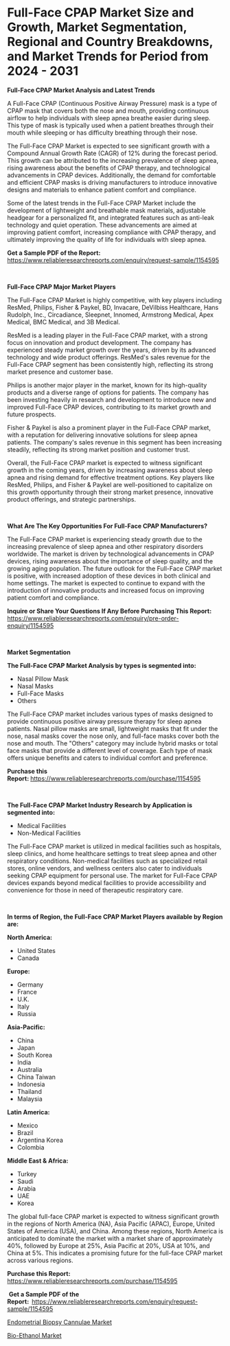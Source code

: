 <p><h1>Full-Face CPAP Market Size and Growth, Market Segmentation, Regional and Country Breakdowns, and Market Trends for Period from 2024 -  2031</h1></p><p><strong>Full-Face CPAP Market Analysis and Latest Trends</strong></p>
<p><p>A Full-Face CPAP (Continuous Positive Airway Pressure) mask is a type of CPAP mask that covers both the nose and mouth, providing continuous airflow to help individuals with sleep apnea breathe easier during sleep. This type of mask is typically used when a patient breathes through their mouth while sleeping or has difficulty breathing through their nose.</p><p>The Full-Face CPAP Market is expected to see significant growth with a Compound Annual Growth Rate (CAGR) of 12% during the forecast period. This growth can be attributed to the increasing prevalence of sleep apnea, rising awareness about the benefits of CPAP therapy, and technological advancements in CPAP devices. Additionally, the demand for comfortable and efficient CPAP masks is driving manufacturers to introduce innovative designs and materials to enhance patient comfort and compliance.</p><p>Some of the latest trends in the Full-Face CPAP Market include the development of lightweight and breathable mask materials, adjustable headgear for a personalized fit, and integrated features such as anti-leak technology and quiet operation. These advancements are aimed at improving patient comfort, increasing compliance with CPAP therapy, and ultimately improving the quality of life for individuals with sleep apnea.</p></p>
<p><strong>Get a Sample PDF of the Report:&nbsp;</strong> <a href="https://www.reliableresearchreports.com/enquiry/request-sample/1154595">https://www.reliableresearchreports.com/enquiry/request-sample/1154595</a></p>
<p>&nbsp;</p>
<p><strong>Full-Face CPAP Major Market Players</strong></p>
<p><p>The Full-Face CPAP Market is highly competitive, with key players including ResMed, Philips, Fisher & Paykel, BD, Invacare, DeVilbiss Healthcare, Hans Rudolph, Inc., Circadiance, Sleepnet, Innomed, Armstrong Medical, Apex Medical, BMC Medical, and 3B Medical.</p><p>ResMed is a leading player in the Full-Face CPAP market, with a strong focus on innovation and product development. The company has experienced steady market growth over the years, driven by its advanced technology and wide product offerings. ResMed's sales revenue for the Full-Face CPAP segment has been consistently high, reflecting its strong market presence and customer base.</p><p>Philips is another major player in the market, known for its high-quality products and a diverse range of options for patients. The company has been investing heavily in research and development to introduce new and improved Full-Face CPAP devices, contributing to its market growth and future prospects.</p><p>Fisher & Paykel is also a prominent player in the Full-Face CPAP market, with a reputation for delivering innovative solutions for sleep apnea patients. The company's sales revenue in this segment has been increasing steadily, reflecting its strong market position and customer trust.</p><p>Overall, the Full-Face CPAP market is expected to witness significant growth in the coming years, driven by increasing awareness about sleep apnea and rising demand for effective treatment options. Key players like ResMed, Philips, and Fisher & Paykel are well-positioned to capitalize on this growth opportunity through their strong market presence, innovative product offerings, and strategic partnerships.</p></p>
<p>&nbsp;</p>
<p><strong>What Are The Key Opportunities For Full-Face CPAP Manufacturers?</strong></p>
<p><p>The Full-Face CPAP market is experiencing steady growth due to the increasing prevalence of sleep apnea and other respiratory disorders worldwide. The market is driven by technological advancements in CPAP devices, rising awareness about the importance of sleep quality, and the growing aging population. The future outlook for the Full-Face CPAP market is positive, with increased adoption of these devices in both clinical and home settings. The market is expected to continue to expand with the introduction of innovative products and increased focus on improving patient comfort and compliance.</p></p>
<p><strong>Inquire or Share Your Questions If Any Before Purchasing This Report:</strong> <a href="https://www.reliableresearchreports.com/enquiry/pre-order-enquiry/1154595">https://www.reliableresearchreports.com/enquiry/pre-order-enquiry/1154595</a></p>
<p>&nbsp;</p>
<p><strong>Market Segmentation</strong></p>
<p><strong>The Full-Face CPAP Market Analysis by types is segmented into:</strong></p>
<p><ul><li>Nasal Pillow Mask</li><li>Nasal Masks</li><li>Full-Face Masks</li><li>Others</li></ul></p>
<p><p>The Full-Face CPAP market includes various types of masks designed to provide continuous positive airway pressure therapy for sleep apnea patients. Nasal pillow masks are small, lightweight masks that fit under the nose, nasal masks cover the nose only, and full-face masks cover both the nose and mouth. The "Others" category may include hybrid masks or total face masks that provide a different level of coverage. Each type of mask offers unique benefits and caters to individual comfort and preference.</p></p>
<p><strong>Purchase this Report:&nbsp;</strong><a href="https://www.reliableresearchreports.com/purchase/1154595">https://www.reliableresearchreports.com/purchase/1154595</a></p>
<p>&nbsp;</p>
<p><strong>The Full-Face CPAP Market Industry Research by Application is segmented into:</strong></p>
<p><ul><li>Medical Facilities</li><li>Non-Medical Facilities</li></ul></p>
<p><p>The Full-Face CPAP market is utilized in medical facilities such as hospitals, sleep clinics, and home healthcare settings to treat sleep apnea and other respiratory conditions. Non-medical facilities such as specialized retail stores, online vendors, and wellness centers also cater to individuals seeking CPAP equipment for personal use. The market for Full-Face CPAP devices expands beyond medical facilities to provide accessibility and convenience for those in need of therapeutic respiratory care.</p></p>
<p>&nbsp;</p>
<p><strong>In terms of Region, the Full-Face CPAP Market Players available by Region are:</strong></p>
<p>
    <p> <strong> North America: </strong>
        <ul>
            <li>United States</li>
            <li>Canada</li>
        </ul>
        </p> 
    <p> <strong> Europe: </strong>
        <ul>
            <li>Germany</li>
            <li>France</li>
            <li>U.K.</li>
            <li>Italy</li>
            <li>Russia</li>
        </ul>
        </p> 
    <p> <strong> Asia-Pacific: </strong>
        <ul>
            <li>China</li>
            <li>Japan</li>
            <li>South Korea</li>
            <li>India</li>
            <li>Australia</li>
            <li>China Taiwan</li>
            <li>Indonesia</li>
            <li>Thailand</li>
            <li>Malaysia</li>
        </ul>
        </p> 
    <p> <strong> Latin America: </strong>
        <ul>
            <li>Mexico</li>
            <li>Brazil</li>
            <li>Argentina Korea</li>
            <li>Colombia</li>
        </ul>
        </p> 
    <p> <strong> Middle East & Africa: </strong>
        <ul>
            <li>Turkey</li>
            <li>Saudi</li>
            <li>Arabia</li>
            <li>UAE</li>
            <li>Korea</li>
        </ul>
    </p>
    </p>
<p><p>The global full-face CPAP market is expected to witness significant growth in the regions of North America (NA), Asia Pacific (APAC), Europe, United States of America (USA), and China. Among these regions, North America is anticipated to dominate the market with a market share of approximately 40%, followed by Europe at 25%, Asia Pacific at 20%, USA at 10%, and China at 5%. This indicates a promising future for the full-face CPAP market across various regions.</p></p>
<p><strong>Purchase this Report: </strong><a href="https://www.reliableresearchreports.com/purchase/1154595">https://www.reliableresearchreports.com/purchase/1154595</a></p>
<p>&nbsp;<strong>Get a Sample PDF of the Report:&nbsp;&nbsp;</strong><a href="https://www.reliableresearchreports.com/enquiry/request-sample/1154595">https://www.reliableresearchreports.com/enquiry/request-sample/1154595</a></p>
<p><strong></strong></p>
<p><p><a href="https://github.com/moyahfrancoestellec51j635wcx/Market-Research-Report-List-1/blob/main/endometrial-biopsy-cannulae-market.md">Endometrial Biopsy Cannulae Market</a></p><p><a href="https://github.com/suaretopek9/Market-Research-Report-List-1/blob/main/bio-ethanol-market.md">Bio-Ethanol Market</a></p></p>